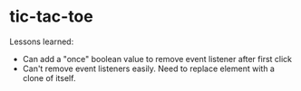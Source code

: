 # tic-tac-toe

Lessons learned:

- Can add a "once" boolean value to remove event listener after first click
- Can't remove event listeners easily. Need to replace element with a clone of itself.
